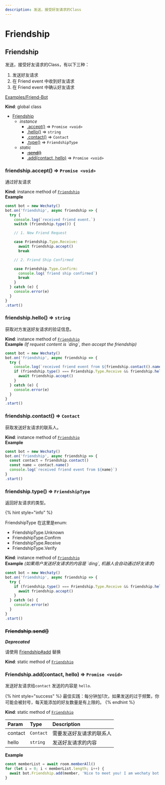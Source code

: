 ```yaml
---
description: 发送，接受好友请求的Class
---
```


# Friendship

## Friendship

发送，接受好友请求的Class，有以下三种：

1. 发送好友请求
2. 在 Friend event 中收到好友请求
3. 在 Friend event 中确认好友请求

[Examples/Friend-Bot](https://github.com/Chatie/wechaty/blob/1523c5e02be46ebe2cc172a744b2fbe53351540e/examples/friend-bot.ts)

**Kind**: global class

* [Friendship](friendship.md#friendship)
  * _instance_
    * [.accept\(\)](friendship.md#friendship-accept-promise) ⇒ `Promise <void>`
    * [.hello\(\)](friendship.md#friendship-hello-string) ⇒ `string`
    * [.contact\(\)](friendship.md#friendship-contact-contact) ⇒ `Contact`
    * [.type\(\)](friendship.md#friendship-type-friendshiptype) ⇒ `FriendshipType`
  * _static_
    * [~~.send\(\)~~](friendship.md#friendship-send)
    * [.add\(contact, hello\)](friendship.md#friendship-add-contact-hello-promise) ⇒ `Promise <void>`

### friendship.accept\(\) ⇒ `Promise <void>`

通过好友请求

**Kind**: instance method of [`Friendship`](friendship.md#friendship)  
**Example**

```javascript
const bot = new Wechaty()
bot.on('friendship', async friendship => {
  try {
    console.log(`received friend event.`)
    switch (friendship.type()) {

    // 1. New Friend Request

    case Friendship.Type.Receive:
      await friendship.accept()
      break

    // 2. Friend Ship Confirmed

    case Friendship.Type.Confirm:
      console.log(`friend ship confirmed`)
      break
    }
  } catch (e) {
    console.error(e)
  }
}
.start()
```

### friendship.hello\(\) ⇒ `string`

获取对方发送好友请求的验证信息。

**Kind**: instance method of [`Friendship`](friendship.md#friendship)  
**Example** _\(If request content is \`ding\`, then accept the friendship\)_

```javascript
const bot = new Wechaty()
bot.on('friendship', async friendship => {
  try {
    console.log(`received friend event from ${friendship.contact().name()}`)
    if (friendship.type() === Friendship.Type.Receive && friendship.hello() === 'ding') {
      await friendship.accept()
    }
  } catch (e) {
    console.error(e)
  }
}
.start()
```

### friendship.contact\(\) ⇒ `Contact`

获取发送好友请求的联系人。

**Kind**: instance method of [`Friendship`](friendship.md#friendship)  
**Example**

```javascript
const bot = new Wechaty()
bot.on('friendship', async friendship => {
  const contact = friendship.contact()
  const name = contact.name()
  console.log(`received friend event from ${name}`)
}
.start()
```

### friendship.type\(\) ⇒ `FriendshipType`

返回好友请求的类型。

{% hint style="info" %}

FriendshipType 在这里是enum:

* FriendshipType.Unknown 
* FriendshipType.Confirm
* FriendshipType.Receive  
* FriendshipType.Verify   

**Kind**: instance method of [`Friendship`](friendship.md#Friendship)  
**Example** _\(如果用户发送好友请求的内容是 \`ding\`, 机器人会自动通过好友请求\)_

```javascript
const bot = new Wechaty()
bot.on('friendship', async friendship => {
  try {
    if (friendship.type() === Friendship.Type.Receive && friendship.hello() === 'ding') {
      await friendship.accept()
    }
  } catch (e) {
    console.error(e)
  }
}
.start()
```

### ~~Friendship.send\(\)~~

_**Deprecated**_

请使用 [Friendship\#add](friendship.md#friendship-add-contact-hello-promise) 替换

**Kind**: static method of [`Friendship`](friendship.md#Friendship)

### Friendship.add\(contact, hello\) ⇒ `Promise <void>`

发送好友请求给`contact` 发送的内容是 `hello`.

{% hint style="success" %}
最佳实践：每分钟加1次，如果发送的过于频繁，你可能会被封号，每天能添加的好友数量是有上限的。
{% endhint %}

**Kind**: static method of [`Friendship`](friendship.md#Friendship)

| Param | Type | Description |
| :--- | :--- | :--- |
| contact | `Contact` | 需要发送好友请求的联系人 |
| hello | `string` | 发送好友请求的内容 |

**Example**

```javascript
const memberList = await room.memberAll()
for (let i = 0; i < memberList.length; i++) {
  await bot.Friendship.add(member, 'Nice to meet you! I am wechaty bot!')
}
```

